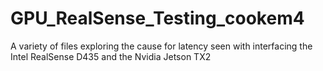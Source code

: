 # GPU_RealSense_Testing_cookem4
A variety of files exploring the cause for latency seen with interfacing the Intel RealSense D435 and the Nvidia Jetson TX2
